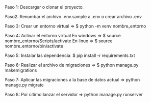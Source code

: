 Paso 1:
Descargar o clonar el proyecto.

Paso2:
Renombar el archivo .env.sample a .env o crear archivo .env

Paso 3:
Crear un entorno virtual => $ python -m venv nombre_entorno

Paso 4:
Activar el entorno virtual 
En windows => $ source nombre_entorno/Scripts/activate 
En linux => $ source nombre_entorno/bin/activate

Paso 5:
Instalar las dependencia: $ pip install -r requirements.txt

Paso 6:
Realizar el archivo de migraciones => $ python manage.py makemigrations

Paso 7:
Aplicar las migraciones a la base de datos actual => python manage.py migrate

Paso 8:
Por último lanzar el servidor => python manage.py runserver

